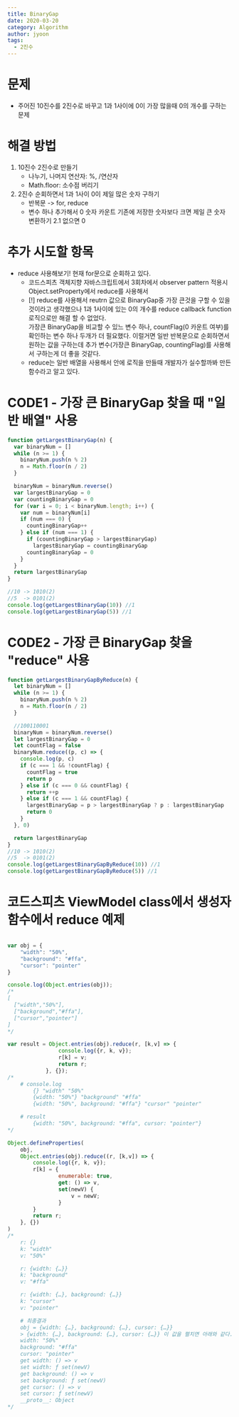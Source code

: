 ```yaml
---
title: BinaryGap
date: 2020-03-20
category: Algorithm
author: jyoon
tags:
  - 2진수
---
```


# 문제

- 주어진 10진수를 2진수로 바꾸고 1과 1사이에 0이 가장 많을때 0의 개수를 구하는 문제

# 해결 방법

1. 10진수 2진수로 만들기
   - 나누기, 나머지 연산자: %, /연산자
   - Math.floor: 소수점 버리기
2. 2진수 순회하면서 1과 1사이 0이 제일 많은 숫자 구하기
   - 반복문 -> for, reduce
   - 변수 하나 추가해서 0 숫자 카운트
     기존에 저장한 숫자보다 크면 제일 큰 숫자 변환하기
     2.1 없으면 0

# 추가 시도할 항목

- reduce 사용해보기! 현재 for문으로 순회하고 있다.
  - 코드스피츠 객체지향 자바스크립트에서 3회차에서 observer pattern 적용시 Object.setProperty에서 reduce를 사용해서
  - [!] reduce를 사용해서 reutrn 값으로 BinaryGap중 가장 큰것을 구할 수 있을 것이라고 생각했으나 1과 1사이에 있는 0의 개수를 reduce callback function 로직으로만 해결 할 수 없었다.  
    가장큰 BinaryGap을 비교할 수 있느 변수 하나, countFlag(0 카운트 여부)를 확인하는 변수 하나 두개가 더 필요했다.
    이럴거면 일반 반복문으로 순회하면서 원하는 값을 구하는데 추가 변수(가장큰 BinaryGap, countingFlag)를 사용해서 구하는게 더 좋을 것같다.
  - reduce는 일반 배열을 사용해서 안에 로직을 만들때 개발자가 실수할까봐 만든 함수라고 알고 있다.

# CODE1 - 가장 큰 BinaryGap 찾을 때 "일반 배열" 사용

```js
function getLargestBinaryGap(n) {
  var binaryNum = []
  while (n >= 1) {
    binaryNum.push(n % 2)
    n = Math.floor(n / 2)
  }

  binaryNum = binaryNum.reverse()
  var largestBinaryGap = 0
  var countingBinaryGap = 0
  for (var i = 0; i < binaryNum.length; i++) {
    var num = binaryNum[i]
    if (num === 0) {
      countingBinaryGap++
    } else if (num === 1) {
      if (countingBinaryGap > largestBinaryGap)
        largestBinaryGap = countingBinaryGap
      countingBinaryGap = 0
    }
  }
  return largestBinaryGap
}

//10 -> 1010(2)
//5  -> 0101(2)
console.log(getLargestBinaryGap(10)) //1
console.log(getLargestBinaryGap(5)) //1
```

# CODE2 - 가장 큰 BinaryGap 찾을 "reduce" 사용

```js
function getLargestBinaryGapByReduce(n) {
  let binaryNum = []
  while (n >= 1) {
    binaryNum.push(n % 2)
    n = Math.floor(n / 2)
  }

  //100110001
  binaryNum = binaryNum.reverse()
  let largestBinaryGap = 0
  let countFlag = false
  binaryNum.reduce((p, c) => {
    console.log(p, c)
    if (c === 1 && !countFlag) {
      countFlag = true
      return p
    } else if (c === 0 && countFlag) {
      return ++p
    } else if (c === 1 && countFlag) {
      largestBinaryGap = p > largestBinaryGap ? p : largestBinaryGap
      return 0
    }
  }, 0)

  return largestBinaryGap
}
//10 -> 1010(2)
//5  -> 0101(2)
console.log(getLargestBinaryGapByReduce(10)) //1
console.log(getLargestBinaryGapByReduce(5)) //1
```

# 코드스피츠 ViewModel class에서 생성자 함수에서 reduce 예제

```js

var obj = {
    "width": "50%",
    "background": "#ffa",
    "cursor": "pointer"
}

console.log(Object.entries(obj));
/*
[
  ["width","50%"],
  ["background","#ffa"],
  ["cursor","pointer"]
]
*/

var result = Object.entries(obj).reduce(r, [k,v] => {
                console.log({r, k, v});
                r[k] = v;
                return r;
            }, {});
/*
    # console.log
        {} "width" "50%"
        {width: "50%"} "background" "#ffa"
        {width: "50%", background: "#ffa"} "cursor" "pointer"

    # result
        {width: "50%", background: "#ffa", cursor: "pointer"}
*/

Object.defineProperties(
    obj,
    Object.entries(obj).reduce((r, [k,v]) => {
        console.log({r, k, v});
        r[k] = {
                enumerable: true,
                get: () => v,
                set(newV) {
                    v = newV;
                }
        }
        return r;
    }, {})
)
/*
    r: {}
    k: "width"
    v: "50%"

    r: {width: {…}}
    k: "background"
    v: "#ffa"

    r: {width: {…}, background: {…}}
    k: "cursor"
    v: "pointer"

    # 최종결과
    obj = {width: {…}, background: {…}, cursor: {…}}
    > {width: {…}, background: {…}, cursor: {…}} 이 값을 펼치면 아래와 같다.
    width: "50%"
    background: "#ffa"
    cursor: "pointer"
    get width: () => v
    set width: ƒ set(newV)
    get background: () => v
    set background: ƒ set(newV)
    get cursor: () => v
    set cursor: ƒ set(newV)
    __proto__: Object
*/

```
